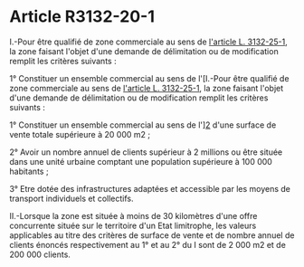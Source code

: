 # Article R3132-20-1

I.-Pour être qualifié de zone commerciale au sens de [l'article L. 3132-25-1][1], la zone faisant l'objet d'une demande de délimitation ou de modification remplit les critères suivants : 
  
  
1° Constituer un ensemble commercial au sens de l'[I.-Pour être qualifié de zone commerciale au sens de [l'article L. 3132-25-1][1], la zone faisant l'objet d'une demande de délimitation ou de modification remplit les critères suivants : 
  
  
1° Constituer un ensemble commercial au sens de l'][2] d'une surface de vente totale supérieure à 20 000 m2 ; 
  
  
2° Avoir un nombre annuel de clients supérieur à 2 millions ou être située dans une unité urbaine comptant une population supérieure à 100 000 habitants ; 
  
  
3° Etre dotée des infrastructures adaptées et accessible par les moyens de transport individuels et collectifs. 
  
  
II.-Lorsque la zone est située à moins de 30 kilomètres d'une offre concurrente située sur le territoire d'un Etat limitrophe, les valeurs applicables au titre des critères de surface de vente et de nombre annuel de clients énoncés respectivement au 1° et au 2° du I sont de 2 000 m2 et de 200 000 clients.

 [1]: /affichCodeArticle.do?cidTexte=LEGITEXT000006072050&idArticle=LEGIARTI000020967442&dateTexte=&categorieLien=cid
 [2]: /affichCodeArticle.do?cidTexte=LEGITEXT000005634379&idArticle=LEGIARTI000006241147&dateTexte=&categorieLien=cid
